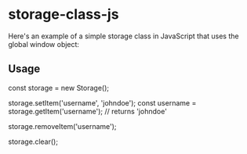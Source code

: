 # storage-class-js

Here's an example of a simple storage class in JavaScript that uses the global window object:

## Usage

const storage = new Storage();

storage.setItem('username', 'johndoe');
const username = storage.getItem('username'); // returns 'johndoe'

storage.removeItem('username');

storage.clear();